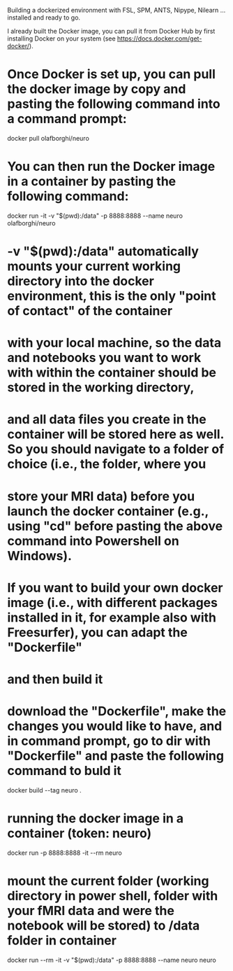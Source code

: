 Building a dockerized environment with FSL, SPM, ANTS, Nipype, Nilearn ... installed and ready to go.

I already built the Docker image, you can pull it from Docker Hub by first installing Docker on your system (see https://docs.docker.com/get-docker/).

# Once Docker is set up, you can pull the docker image by copy and pasting the following command into a command prompt:
docker pull olafborghi/neuro

# You can then run the Docker image in a container by pasting the following command:
docker run -it -v "$(pwd):/data" -p 8888:8888 --name neuro olafborghi/neuro

# -v "$(pwd):/data" automatically mounts your current working directory into the docker environment, this is the only "point of contact" of the container
# with your local machine, so the data and notebooks you want to work with within the container should be stored in the working directory, 
# and all data files you create in the container will be stored here as well. So you should navigate to a folder of choice (i.e., the folder, where you 
# store your MRI data) before you launch the docker container (e.g., using "cd" before pasting the above command into Powershell on Windows).

# If you want to build your own docker image (i.e., with different packages installed in it, for example also with Freesurfer), you can adapt the "Dockerfile"
# and then build it 

# download the "Dockerfile", make the changes you would like to have, and in command prompt, go to dir with "Dockerfile" and paste the following command to buld it
docker build --tag neuro .

# running the docker image in a container (token: neuro)
docker run -p 8888:8888 -it --rm neuro

# mount the current folder (working directory in power shell, folder with your fMRI data and were the notebook will be stored) to /data folder in container
docker run --rm -it -v "$(pwd):/data" -p 8888:8888 --name neuro neuro
